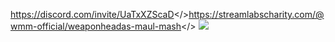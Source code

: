 <a id=".    \\-- Join Event Discord! --//  ">https://discord.com/invite/UaTxXZScaD</><a id="\\-- Donate To St. Jude's --//    .">https://streamlabscharity.com/@wmm-official/weaponheadas-maul-mash</>
![](https://i.imgur.com/3yiReVO.jpeg)
